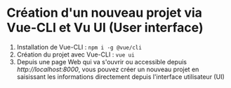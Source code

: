 # Création d'un nouveau projet via Vue-CLI et Vu UI (User interface)

1. Installation de Vue-CLI : `npm i -g @vue/cli`
2. Création du projet avec Vue-CLI : `vue ui`
3. Depuis une page Web qui va s'ouvrir ou accessible depuis *http://localhost:8000*, vous pouvez créer un nouveau projet en saisissant les informations directement depuis l'interface utilisateur (UI)